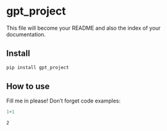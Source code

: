 # gpt_project

<!-- WARNING: THIS FILE WAS AUTOGENERATED! DO NOT EDIT! -->

This file will become your README and also the index of your
documentation.

## Install

``` sh
pip install gpt_project
```

## How to use

Fill me in please! Don’t forget code examples:

``` python
1+1
```

    2
